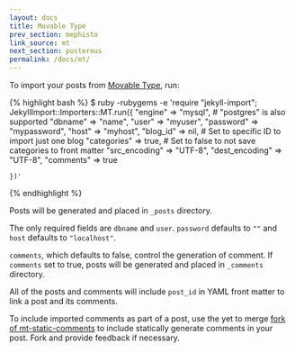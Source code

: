 ```yaml
---
layout: docs
title: Movable Type
prev_section: mephisto
link_source: mt
next_section: posterous
permalink: /docs/mt/
---
```


To import your posts from [Movable Type](http://movabletype.org), run:

{% highlight bash %}
$ ruby -rubygems -e 'require "jekyll-import";
    JekyllImport::Importers::MT.run({
      "engine"        => "mysql", # "postgres" is also supported
      "dbname"        => "name",
      "user"          => "myuser",
      "password"      => "mypassword",
      "host"          => "myhost",
      "blog_id"       => nil,  # Set to specific ID to import just one blog
      "categories"    => true, # Set to false to not save categories to front matter
      "src_encoding"  => "UTF-8",
      "dest_encoding" => "UTF-8",
      "comments"      => true

    })'
{% endhighlight %}

Posts will be generated and placed in `_posts` directory.

The only required fields are `dbname` and `user`. `password` defaults to `""`
and `host` defaults to `"localhost"`.

`comments`, which defaults to false, control the generation of
comment. If `comments` set to true, posts will be generated and placed
in `_comments` directory.


All of the posts and comments will include `post_id` in YAML front
matter to link a post and its comments.

To include imported comments as part of a post, use the yet to merge
[fork of mt-static-comments](https://github.com/shigeya/jekyll-static-comments/tree/mt_static_comments)
to include statically generate comments in your post. Fork and provide
feedback if necessary.
